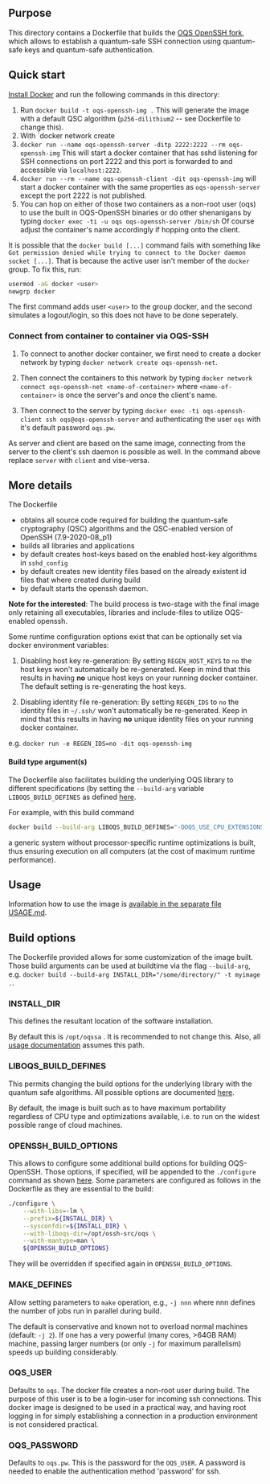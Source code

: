 ## Purpose 

This directory contains a Dockerfile that builds the [OQS OpenSSH fork](https://github.com/open-quantum-safe/openssh), which allows to establish a quantum-safe SSH connection using quantum-safe keys and quantum-safe authentication.

## Quick start

[Install Docker](https://docs.docker.com/install) and run the following commands in this directory:

1. Run `docker build -t oqs-openssh-img .` This will generate the image with a default QSC algorithm (`p256-dilithium2` -- see Dockerfile to change this).
2. With `docker network create
2. `docker run --name oqs-openssh-server -ditp 2222:2222 --rm oqs-openssh-img`
This will start a docker container that has sshd listening for SSH connections on port 2222 and this port is forwarded to and accessible via `localhost:2222`.
3. `docker run --rm --name oqs-openssh-client -dit oqs-openssh-img` will start a docker container with the same properties as `oqs-openssh-server` except the port 2222 is not published.
4. You can hop on either of those two containers as a non-root user (oqs) to use the built in OQS-OpenSSH binaries or do other shenanigans by typing
`docker exec -ti -u oqs oqs-openssh-server /bin/sh`
Of course adjust the container's name accordingly if hopping onto the client.

It is possible that the `docker build [...]` command fails with something like `Got permission denied while trying to connect to the Docker daemon socket [...]`. That is because the active user isn't member of the `docker` group. To fix this, run:
```bash
usermod -aG docker <user>
newgrp docker
```
The first command adds user `<user>` to the group docker, and the second simulates a logout/login, so this does not have to be done seperately.

### Connect from container to container via OQS-SSH

1. To connect to another docker container, we first need to create a docker network by typing `docker network create oqs-openssh-net`.

1. Then connect the containers to this network by typing `docker network connect oqs-openssh-net <name-of-container>` where `<name-of-container>` is once the server's and once the client's name.

1. Then connect to the server by typing `docker exec -ti oqs-openssh-client ssh oqs@oqs-openssh-server` and authenticating the user `oqs` with it's default password `oqs.pw`.

As server and client are based on the same image, connecting from the server to the client's ssh daemon is possible as well. In the command above replace `server` with `client` and vise-versa.

## More details

The Dockerfile 
- obtains all source code required for building the quantum-safe cryptography (QSC) algorithms and the QSC-enabled version of OpenSSH (7.9-2020-08_p1) 
- builds all libraries and applications
- by default creates host-keys based on the enabled host-key algorithms in `sshd_config` 
- by default creates new identity files based on the already existent id files that where created during build
- by default starts the openssh daemon.

**Note for the interested**: The build process is two-stage with the final image only retaining all executables, libraries and include-files to utilize OQS-enabled openssh.

Some runtime configuration options exist that can be optionally set via docker environment variables:

1) Disabling host key re-generation: By setting `REGEN_HOST_KEYS` to `no` the host keys won't automatically be re-generated. Keep in mind that this results in having **no** unique host keys on your running docker container. The default setting is re-generating the host keys.

1) Disabling identity file re-generation: By setting `REGEN_IDS` to `no` the identity files in `~/.ssh/` won't automatically be re-generated. Keep in mind that this results in having **no** unique identity files on your running docker container.

e.g. `docker run -e REGEN_IDS=no -dit oqs-openssh-img`

#### Build type argument(s)

The Dockerfile also facilitates building the underlying OQS library to different specifications (by setting the `--build-arg` variable `LIBOQS_BUILD_DEFINES` as defined [here](https://github.com/open-quantum-safe/liboqs/wiki/Customizing-liboqs).

For example, with this build command
```bash
docker build --build-arg LIBOQS_BUILD_DEFINES="-DOQS_USE_CPU_EXTENSIONS=OFF" -f Dockerfile -t oqs-curl-generic .
``` 
a generic system without processor-specific runtime optimizations is built, thus ensuring execution on all computers (at the cost of maximum runtime performance).

## Usage

Information how to use the image is [available in the separate file USAGE.md](USAGE.md).

## Build options

The Dockerfile provided allows for some customization of the image built. Those build arguments can be used at buildtime via the flag `--build-arg`, e.g. `docker build --build-arg INSTALL_DIR="/some/directory/" -t myimage .`.

### INSTALL_DIR

This defines the resultant location of the software installation.

By default this is `/opt/oqssa` . It is recommended to not change this. Also, all [usage documentation](USAGE.md) assumes this path.

### LIBOQS_BUILD_DEFINES

This permits changing the build options for the underlying library with the quantum safe algorithms. All possible options are documented [here](https://github.com/open-quantum-safe/liboqs/wiki/Customizing-liboqs).

By default, the image is built such as to have maximum portability regardless of CPU type and optimizations available, i.e. to run on the widest possible range of cloud machines.

### OPENSSH_BUILD_OPTIONS

This allows to configure some additional build options for building OQS-OpenSSH. Those options, if specified, will be appended to the `./configure` command as shown [here](https://github.com/open-quantum-safe/openssh#step-2-build-the-fork). Some parameters are configured as follows in the Dockerfile as they are essential to the build:
```bash
./configure \
    --with-libs=-lm \
    --prefix=${INSTALL_DIR} \
    --sysconfdir=${INSTALL_DIR} \
    --with-liboqs-dir=/opt/ossh-src/oqs \
    --with-mantype=man \
    ${OPENSSH_BUILD_OPTIONS}
```
They will be overridden if specified again in `OPENSSH_BUILD_OPTIONS`.

### MAKE_DEFINES

Allow setting parameters to `make` operation, e.g., `-j nnn` where nnn defines the number of jobs run in parallel during build. 

The default is conservative and known not to overload normal machines (default: `-j 2`). If one has a very powerful (many cores, >64GB RAM) machine, passing larger numbers (or only `-j` for maximum parallelism) speeds up building considerably.

### OQS_USER

Defaults to `oqs`. The docker file creates a non-root user during build. The purpose of this user is to be a login-user for incoming ssh connections. This docker image is designed to be used in a practical way, and having root logging in for simply establishing a connection in a production environment is not considered practical.

### OQS_PASSWORD

Defaults to `oqs.pw`. This is the password for the `OQS_USER`. A password is needed to enable the authentication method 'password' for ssh.